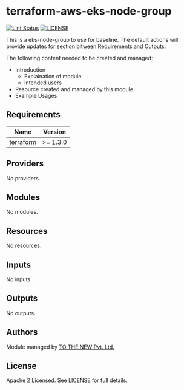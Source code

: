 # terraform-aws-eks-node-group

[![Lint Status](https://github.com/tothenew/terraform-aws-eks-node-group/workflows/Lint/badge.svg)](https://github.com/tothenew/terraform-aws-eks-node-group/actions)
[![LICENSE](https://img.shields.io/github/license/tothenew/terraform-aws-eks-node-group)](https://github.com/tothenew/terraform-aws-eks-node-group/blob/master/LICENSE)

This is a eks-node-group to use for baseline. The default actions will provide updates for section bitween Requirements and Outputs.

The following content needed to be created and managed:
 - Introduction
     - Explaination of module 
     - Intended users
 - Resource created and managed by this module
 - Example Usages

<!-- BEGIN_TF_DOCS -->
## Requirements

| Name | Version |
|------|---------|
| <a name="requirement_terraform"></a> [terraform](#requirement\_terraform) | >= 1.3.0 |

## Providers

No providers.

## Modules

No modules.

## Resources

No resources.

## Inputs

No inputs.

## Outputs

No outputs.
<!-- END_TF_DOCS -->

## Authors

Module managed by [TO THE NEW Pvt. Ltd.](https://github.com/tothenew)

## License

Apache 2 Licensed. See [LICENSE](https://github.com/tothenew/terraform-aws-eks-node-group/blob/main/LICENSE) for full details.
